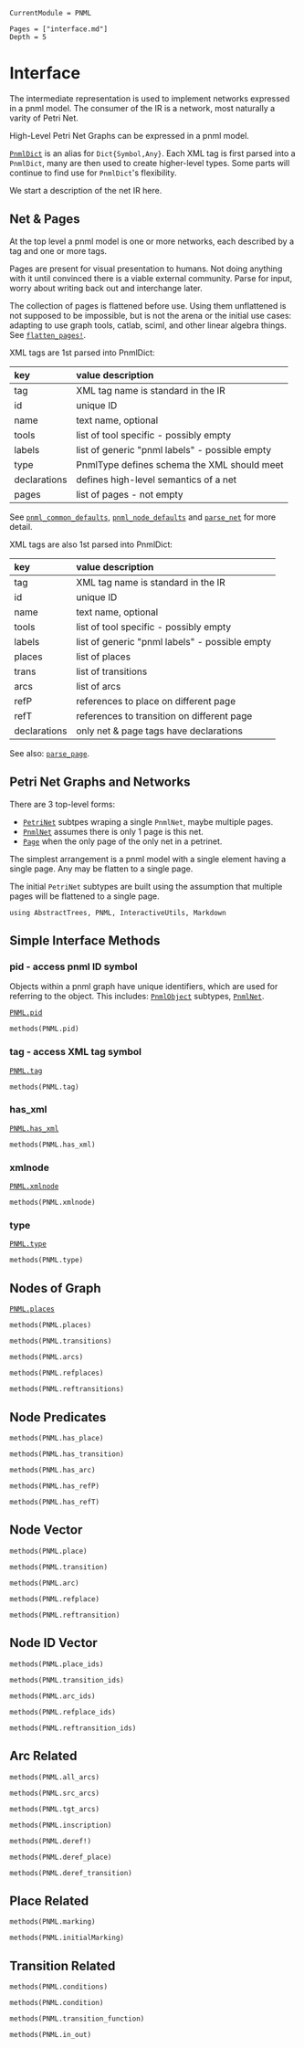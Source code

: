 ```@meta
CurrentModule = PNML
```

```@contents
Pages = ["interface.md"]
Depth = 5
```
# Interface 

The intermediate representation is used to implement networks 
expressed in a pnml model. The consumer of the IR is a network,
most naturally a varity of Petri Net. 

High-Level Petri Net Graphs can be expressed in a pnml model.

[`PnmlDict`](@ref) is an alias for `Dict{Symbol,Any}`.
Each XML tag is first parsed into a `PnmlDict`, many are then used 
to create higher-level types. Some parts will continue to find 
use for `PnmlDict`'s flexibility.

We start a description of the net IR here. 

## Net & Pages

At the top level a pnml model is one or more networks, 
each described by a <net> tag and one or more <page> tags. 

Pages are present for visual presentation to humans.
Not doing anything with it until convinced there is a viable external community.
Parse for input, worry about writing back out and interchange later.

The collection of pages is flattened before use. Using them unflattened is 
not supposed to be impossible, but is not the arena or the initial use cases:
adapting to use graph tools, catlab, sciml, and other linear algebra things.
See [`flatten_pages!`](@ref).


XML <net> tags are 1st parsed into PnmlDict:

| key          | value description                              |
| :----------- | :--------------------------------------------  |
| tag          | XML tag name is standard in the IR             |
| id           | unique ID                                      |
| name         | text name, optional                            |
| tools        | list of tool specific - possibly empty         |
| labels       | list of generic "pnml labels" - possible empty |
| type         | PnmlType defines schema the XML should meet    |
| declarations | defines high-level semantics of a net          |
| pages        | list of pages - not empty                      |
 
See [`pnml_common_defaults`](@ref), 
[`pnml_node_defaults`](@ref)
and [`parse_net`](@ref) for more detail.

XML <page> tags are also 1st parsed into PnmlDict:

| key          | value description                              |
| :----------- | :--------------------------------------------  |
| tag          | XML tag name is standard in the IR             |
| id           | unique ID                                      |
| name         | text name, optional                            |
| tools        | list of tool specific - possibly empty         |
| labels       | list of generic "pnml labels" - possible empty |
| places       | list of places                                 |
| trans        | list of transitions                            |
| arcs         | list of arcs                                   |
| refP         | references to place on different page          |
| refT         | references to transition on different page     |
| declarations | only net & page tags have declarations         |

See also: [`parse_page`](@ref).

## Petri Net Graphs and Networks

There are 3 top-level forms:
  - [`PetriNet`](@ref) subtpes wraping a single `PnmlNet`, maybe multiple pages.
  - [`PnmlNet`](@ref) assumes there is only 1 page is this net.
  - [`Page`](@ref) when the only page of the only net in a petrinet.

The simplest arrangement is a pnml model with a single <net> element having
a single page. Any <net> may be flatten to a single page. 

The initial `PetriNet` subtypes are built using the assumption that
multiple pages will be flattened to a single page.

```@setup methods
using AbstractTrees, PNML, InteractiveUtils, Markdown
```

## Simple Interface Methods

### pid - access pnml ID symbol

Objects within a pnml graph have unique identifiers,
which are used for referring to the object.
This includes:
[`PnmlObject`](@ref) subtypes,
[`PnmlNet`](@ref).

[`PNML.pid`](@ref)
```@example methods
methods(PNML.pid)
```

### tag - access XML tag symbol


[`PNML.tag`](@ref)
```@example methods
methods(PNML.tag)
```

### has_xml

[`PNML.has_xml`](@ref)
```@example methods
methods(PNML.has_xml)
```

### xmlnode

[`PNML.xmlnode`](@ref)
```@example methods
methods(PNML.xmlnode)
```
### type

[`PNML.type`](@ref)
```@example methods
methods(PNML.type)
```

## Nodes of Graph

[`PNML.places`](@ref)
```@example methods
methods(PNML.places)
```
```@example methods
methods(PNML.transitions)
```
```@example methods
methods(PNML.arcs)
```
```@example methods 
methods(PNML.refplaces) 
```
```@example methods 
methods(PNML.reftransitions) 
```

## Node Predicates

```@example methods 
methods(PNML.has_place) 
```
```@example methods 
methods(PNML.has_transition) 
```
```@example methods
methods(PNML.has_arc)
```
```@example methods 
methods(PNML.has_refP) 
```
```@example methods 
methods(PNML.has_refT) 
```

## Node Vector

```@example methods 
methods(PNML.place) 
```
```@example methods 
methods(PNML.transition)
```
```@example methods
methods(PNML.arc) 
```
```@example methods 
methods(PNML.refplace) 
```
```@example methods 
methods(PNML.reftransition) 
```

## Node ID Vector 

```@example methods 
methods(PNML.place_ids) 
```
```@example methods 
methods(PNML.transition_ids) 
```
```@example methods 
methods(PNML.arc_ids) 
```
```@example methods 
methods(PNML.refplace_ids) 
```
```@example methods 
methods(PNML.reftransition_ids) 
```

## Arc Related

```@example methods 
methods(PNML.all_arcs) 
```
```@example methods 
methods(PNML.src_arcs) 
```
```@example methods 
methods(PNML.tgt_arcs) 
```

```@example methods 
methods(PNML.inscription) 
```

```@example methods 
methods(PNML.deref!) 
```
```@example methods 
methods(PNML.deref_place) 
```
```@example methods 
methods(PNML.deref_transition) 
```

## Place Related

```@example methods 
methods(PNML.marking) 
```
```@example methods 
methods(PNML.initialMarking) 
```

## Transition Related

```@example methods 
methods(PNML.conditions) 
```
```@example methods 
methods(PNML.condition) 
```
```@example methods
methods(PNML.transition_function) 
```
```@example methods
methods(PNML.in_out) 
```

